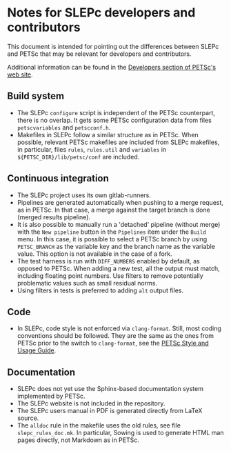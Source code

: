 
Notes for SLEPc developers and contributors
===========================================

This document is intended for pointing out the differences between SLEPc and PETSc that may be relevant for developers and contributors.

Additional information can be found in the [Developers section of PETSc's web site](https://petsc.org/release/developers).

Build system
------------

- The SLEPc `configure` script is independent of the PETSc counterpart, there is no overlap. It gets some PETSc configuration data from files `petscvariables` and `petscconf.h`.
- Makefiles in SLEPc follow a similar structure as in PETSc. When possible, relevant PETSc makefiles are included from SLEPc makefiles, in particular, files `rules`, `rules.util` and `variables` in `${PETSC_DIR}/lib/petsc/conf` are included.

Continuous integration
----------------------

- The SLEPc project uses its own gitlab-runners.
- Pipelines are generated automatically when pushing to a merge request, as in PETSc. In that case, a merge against the target branch is done (merged results pipeline).
- It is also possible to manually run a 'detached' pipeline (without merge) with the `New pipeline` button in the `Pipelines` item under the `Build` menu. In this case, it is possible to select a PETSc branch by using `PETSC_BRANCH` as the variable key and the branch name as the variable value. This option is not available in the case of a fork.
- The test harness is run with `DIFF_NUMBERS` enabled by default, as opposed to PETSc. When adding a new test, all the output must match, including floating point numbers. Use filters to remove potentially problematic values such as small residual norms.
- Using filters in tests is preferred to adding `alt` output files.

Code
----

- In SLEPc, code style is not enforced via `clang-format`. Still, most coding conventions should be followed. They are the same as the ones from PETSc prior to the switch to `clang-format`, see the [PETSc Style and Usage Guide](https://petsc.org/release/developers/style/).

Documentation
-------------

- SLEPc does not yet use the Sphinx-based documentation system implemented by PETSc.
- The SLEPc website is not included in the repository.
- The SLEPc users manual in PDF is generated directly from LaTeX source.
- The `alldoc` rule in the makefile uses the old rules, see file `slepc_rules_doc.mk`. In particular, Sowing is used to generate HTML man pages directly, not Markdown as in PETSc.
